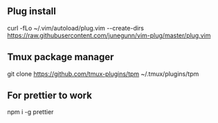 ## Plug install
curl -fLo ~/.vim/autoload/plug.vim --create-dirs \
    https://raw.githubusercontent.com/junegunn/vim-plug/master/plug.vim

## Tmux package manager
git clone https://github.com/tmux-plugins/tpm ~/.tmux/plugins/tpm

## For prettier to work 
npm i -g prettier
